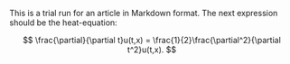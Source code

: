 This is a trial run for an article in Markdown format. The next expression should be the heat-equation:

$$
  \frac{\partial}{\partial t}u(t,x) = \frac{1}{2}\frac{\partial^2}{\partial t^2}u(t,x).
$$
